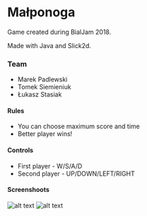 # Małponoga

Game created during BialJam 2018.

Made with Java and Slick2d.

### Team
- Marek Padlewski
- Tomek Siemieniuk
- Łukasz Stasiak

#### Rules
- You can choose maximum score and time
- Better player wins!

#### Controls

- First player - W/S/A/D
- Second player - UP/DOWN/LEFT/RIGHT

#### Screenshoots

![alt text](https://i.imgur.com/Vl4QPGc.png)
![alt text](https://i.imgur.com/aB1SqLj.png)
